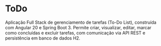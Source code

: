 # ToDo
Aplicação Full Stack de gerenciamento de tarefas (To-Do List), construída com Angular 20 e Spring Boot 3.  Permite criar, visualizar, editar, marcar como concluídas e excluir tarefas, com comunicação via API REST e persistência em banco de dados H2.
